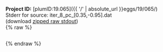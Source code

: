**Project ID:** [plumID:19.065]({{ '/' | absolute_url }}eggs/19/065/)  
Stderr for source:  iter_8_pc_[0.35,-0.95].dat   
(download [zipped raw stdout](iter_8_pc_[0.35,-0.95].dat.plumed.stdout.txt.zip))  
{% raw %}
<pre>
</pre>
{% endraw %}

